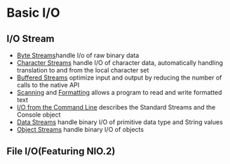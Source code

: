 # Basic I/O

## I/O Stream

* [Byte Streams](io-stream/CopyBytes.java)handle I/o of raw binary data
* [Character Streams](io-stream/CopyCharacters.java) handle I/O of character data, automatically handling translation to and from the local character set
* [Buffered Streams](io-stream/CopyLines.java) optimize input and output by reducing the number of calls to the native API
* [Scanning](io-stream/ScanXan.java) and [Formatting](io-stream/Format.java) allows a program to read and write formatted text
* [I/O from the Command Line](io-stream/Password.java) describes the Standard Streams and the Console object
* [Data Streams]() handle binary I/O of primitive data type and String values
* [Object Streams]() handle binary I/O of objects

## File I/O(Featuring NIO.2)


